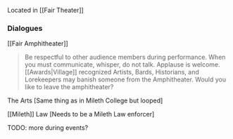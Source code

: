 Located in [[Fair Theater]]

### Dialogues

[[Fair Amphitheater]]
> Be respectful to other audience members during performance. When you must communicate, whisper, do not talk. Applause is welcome.
> [[Awards|Village]] recognized Artists, Bards, Historians, and Lorekeepers may banish someone from the Amphitheater.
> Would you like to leave the amphitheater?

The Arts
\[Same thing as in Mileth College but looped]

[[Mileth]] Law
\[Needs to be a Mileth Law enforcer]

TODO: more during events?